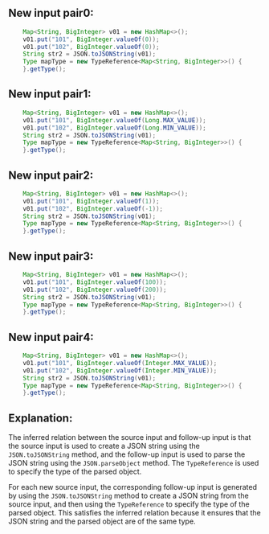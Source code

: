 ## New input pair0:
```java
    Map<String, BigInteger> v01 = new HashMap<>();
    v01.put("101", BigInteger.valueOf(0));
    v01.put("102", BigInteger.valueOf(0));
    String str2 = JSON.toJSONString(v01);
    Type mapType = new TypeReference<Map<String, BigInteger>>() {
    }.getType();
```

## New input pair1:
```java
    Map<String, BigInteger> v01 = new HashMap<>();
    v01.put("101", BigInteger.valueOf(Long.MAX_VALUE));
    v01.put("102", BigInteger.valueOf(Long.MIN_VALUE));
    String str2 = JSON.toJSONString(v01);
    Type mapType = new TypeReference<Map<String, BigInteger>>() {
    }.getType();
```

## New input pair2:
```java
    Map<String, BigInteger> v01 = new HashMap<>();
    v01.put("101", BigInteger.valueOf(1));
    v01.put("102", BigInteger.valueOf(-1));
    String str2 = JSON.toJSONString(v01);
    Type mapType = new TypeReference<Map<String, BigInteger>>() {
    }.getType();
```

## New input pair3:
```java
    Map<String, BigInteger> v01 = new HashMap<>();
    v01.put("101", BigInteger.valueOf(100));
    v01.put("102", BigInteger.valueOf(200));
    String str2 = JSON.toJSONString(v01);
    Type mapType = new TypeReference<Map<String, BigInteger>>() {
    }.getType();
```

## New input pair4:
```java
    Map<String, BigInteger> v01 = new HashMap<>();
    v01.put("101", BigInteger.valueOf(Integer.MAX_VALUE));
    v01.put("102", BigInteger.valueOf(Integer.MIN_VALUE));
    String str2 = JSON.toJSONString(v01);
    Type mapType = new TypeReference<Map<String, BigInteger>>() {
    }.getType();
```

## Explanation:
The inferred relation between the source input and follow-up input is that the source input is used to create a JSON string using the `JSON.toJSONString` method, and the follow-up input is used to parse the JSON string using the `JSON.parseObject` method. The `TypeReference` is used to specify the type of the parsed object.

For each new source input, the corresponding follow-up input is generated by using the `JSON.toJSONString` method to create a JSON string from the source input, and then using the `TypeReference` to specify the type of the parsed object. This satisfies the inferred relation because it ensures that the JSON string and the parsed object are of the same type.
